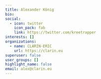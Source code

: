 ```yaml
---
title: Alexander König
bio: 
social:
  - icon: twitter
    icon_pack: fab
    link: https://twitter.com/kreetrapper
interests: []
organizations:
  - name: CLARIN-ERIC
    url: https://clarin.eu
superuser: false
user_groups: []
highlight_name: false
email: alex@clarin.eu
---
```

